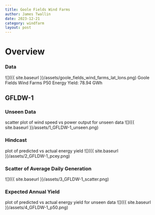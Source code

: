 ```yaml
---
title: Goole Fields Wind Farms
author: James Twallin
date: 2023-12-21
category: windfarm
layout: post
---
```

# Overview

### Data

![]({{ site.baseurl }}/assets/goole_fields_wind_farms_lat_lons.png)
Goole Fields Wind Farms P50 Energy Yield: 78.94 GWh

GFLDW-1
-------------
### Unseen Data 
scatter plot of wind speed vs power output for unseen data
![]({{ site.baseurl }}/assets/1_GFLDW-1_unseen.png)
### Hindcast 
plot of predicted vs actual energy yield
![]({{ site.baseurl }}/assets/2_GFLDW-1_pcey.png)
### Scatter of Average Daily Generation 

![]({{ site.baseurl }}/assets/3_GFLDW-1_scatter.png)
### Expected Annual Yield 
plot of predicted vs actual energy yield for unseen data
![]({{ site.baseurl }}/assets/4_GFLDW-1_p50.png)

